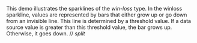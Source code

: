 This demo illustrates the sparklines of&nbsp;the _win-loss_ type. In&nbsp;the winloss sparkline, values are represented by&nbsp;bars that either grow up&nbsp;or&nbsp;go&nbsp;down from an&nbsp;invisible line. This line is&nbsp;determined by&nbsp;a&nbsp;threshold value. If&nbsp;a&nbsp;data source value is&nbsp;greater than this threshold value, the bar grows&nbsp;up. Otherwise, it&nbsp;goes down.
// _split_